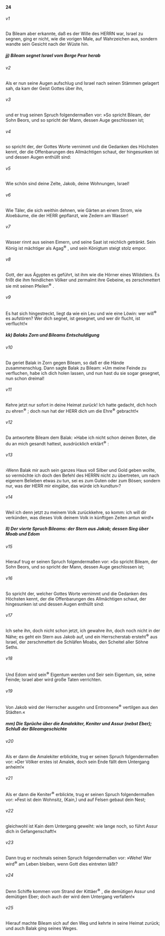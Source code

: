 __24__

###### v1
Da Bileam aber erkannte, daß es der Wille des HERRN war, Israel zu segnen, ging er nicht, wie die vorigen Male, auf Wahrzeichen aus, sondern wandte sein Gesicht nach der Wüste hin.

##### jj) Bileam segnet Israel vom Berge Peor herab


###### v2
Als er nun seine Augen aufschlug und Israel nach seinen Stämmen gelagert sah, da kam der Geist Gottes über ihn,

###### v3
und er trug seinen Spruch folgendermaßen vor:
»So spricht Bileam, der Sohn Beors,
und so spricht der Mann, dessen Auge
geschlossen ist;

###### v4
so spricht der, der Gottes Worte vernimmt
und die Gedanken des Höchsten kennt,
der die Offenbarungen des Allmächtigen schaut,
der hingesunken ist und dessen Augen enthüllt sind:

###### v5
Wie schön sind deine Zelte, Jakob,
deine Wohnungen, Israel!

###### v6
Wie Täler, die sich weithin dehnen,
wie Gärten an einem Strom,
wie Aloebäume, die der HERR gepflanzt,
wie Zedern am Wasser!

###### v7
Wasser rinnt aus seinen Eimern,
und seine Saat ist reichlich getränkt.
Sein König ist mächtiger als Agag<sup title="vgl. 1.Sam 15,8.20.32.33">&#x2732;</sup>
,
und sein Königtum steigt stolz empor.

###### v8
Gott, der aus Ägypten es geführt,
ist ihm wie die Hörner eines Wildstiers.
Es frißt die ihm feindlichen Völker
und zermalmt ihre Gebeine,
es zerschmettert sie mit seinen Pfeilen<sup title="?">&#x2732;</sup>
.

###### v9
Es hat sich hingestreckt, liegt da wie ein Leu
und wie eine Löwin: wer will<sup title="oder: darf">&#x2732;</sup>
 es aufstören?
Wer dich segnet, ist gesegnet,
und wer dir flucht, ist verflucht!«

##### kk) Balaks Zorn und Bileams Entschuldigung


###### v10
Da geriet Balak in Zorn gegen Bileam, so daß er die Hände zusammenschlug. Dann sagte Balak zu Bileam: »Um meine Feinde zu verfluchen, habe ich dich holen lassen, und nun hast du sie sogar gesegnet, nun schon dreimal!

###### v11
Kehre jetzt nur sofort in deine Heimat zurück! Ich hatte gedacht, dich hoch zu ehren<sup title="oder: reichlich zu belohnen">&#x2732;</sup>
; doch nun hat der HERR dich um die Ehre<sup title="oder: den Lohn">&#x2732;</sup>
 gebracht!«

###### v12
Da antwortete Bileam dem Balak: »Habe ich nicht schon deinen Boten, die du an mich gesandt hattest, ausdrücklich erklärt<sup title="22,18">&#x2732;</sup>
:

###### v13
›Wenn Balak mir auch sein ganzes Haus voll Silber und Gold geben wollte, so vermöchte ich doch den Befehl des HERRN nicht zu übertreten, um nach eigenem Belieben etwas zu tun, sei es zum Guten oder zum Bösen; sondern nur, was der HERR mir eingäbe, das würde ich kundtun‹?

###### v14
Weil ich denn jetzt zu meinem Volk zurückkehre, so komm: ich will dir verkünden, was dieses Volk deinem Volk in künftigen Zeiten antun wird!«

##### ll) Der vierte Spruch Bileams: der Stern aus Jakob; dessen Sieg über Moab und Edom


###### v15
Hierauf trug er seinen Spruch folgendermaßen vor:
»So spricht Bileam, der Sohn Beors,
und so spricht der Mann, dessen Auge geschlossen ist;

###### v16
So spricht der, welcher Gottes Worte vernimmt und die Gedanken des Höchsten kennt,
der die Offenbarungen des Allmächtigen schaut,
der hingesunken ist und dessen Augen enthüllt sind:

###### v17
Ich sehe ihn, doch nicht schon jetzt,
ich gewahre ihn, doch noch nicht in der Nähe;
es geht ein Stern aus Jakob auf,
und ein Herrscherstab ersteht<sup title="oder: erhebt sich">&#x2732;</sup>
 aus Israel,
der zerschmettert die Schläfen Moabs,
den Scheitel aller Söhne Seths.

###### v18
Und Edom wird sein<sup title="d.h. Jakobs">&#x2732;</sup>
 Eigentum werden
und Seir sein Eigentum, sie, seine Feinde;
Israel aber wird große Taten verrichten.

###### v19
Von Jakob wird der Herrscher ausgehn
und Entronnene<sup title="oder: die Flüchtlinge">&#x2732;</sup>
 vertilgen aus den Städten.«

##### mm) Die Sprüche über die Amalekiter, Keniter und Assur (nebst Eber); Schluß der Bileamgeschichte


###### v20
Als er dann die Amalekiter erblickte, trug er seinen Spruch folgendermaßen vor:
»Der Völker erstes ist Amalek,
doch sein Ende fällt dem Untergang anheim!«

###### v21
Als er dann die Keniter<sup title="1.Sam 15,6">&#x2732;</sup>
 erblickte, trug er seinen Spruch folgendermaßen vor:
»Fest ist dein Wohnsitz, (Kain,)
und auf Felsen gebaut dein Nest;

###### v22
gleichwohl ist Kain dem Untergang geweiht:
wie lange noch, so führt Assur dich in Gefangenschaft!«

###### v23
Dann trug er nochmals seinen Spruch folgendermaßen vor:
»Wehe! Wer wird<sup title="oder: möchte">&#x2732;</sup>
 am Leben bleiben,
wenn Gott dies eintreten läßt?

###### v24
Denn Schiffe kommen vom Strand der Kittäer<sup title="d.h. von Zypern">&#x2732;</sup>
,
die demütigen Assur und demütigen Eber;
doch auch der wird dem Untergang verfallen!«


###### v25
Hierauf machte Bileam sich auf den Weg und kehrte in seine Heimat zurück; und auch Balak ging seines Weges.